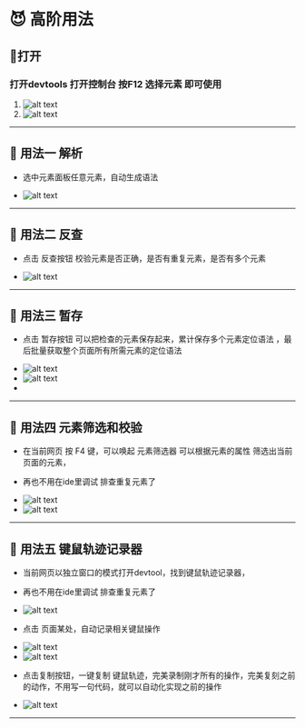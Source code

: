 



#  😈 高阶用法

## 🦆打开
### 打开devtools  打开控制台  按F12  选择元素  即可使用



1.  <img src="./markdown2/QQ_1732776367043.png" alt="alt text" > 

2.  <img src="./markdown2/QQ_1732776820952.png" alt="alt text" > 




---


##  🦆 用法一 解析  
- 选中元素面板任意元素，自动生成语法
    
     
- <img src="./markdown2/QQ_1732776931562.png" alt="alt text" > 

---
## 🦆 用法二 反查 
-   点击 反查按钮  校验元素是否正确，是否有重复元素，是否有多个元素 
    
  
- <img src="./markdown2/QQ_1732777183485.png" alt="alt text" > 

---
## 🦆 用法三 暂存
-   点击 暂存按钮  可以把检查的元素保存起来，累计保存多个元素定位语法 ，最后批量获取整个页面所有所需元素的定位语法
    
    
- <img src="./markdown2/QQ_1732777356240.png" alt="alt text" > 
- <img src="./markdown2/QQ_1732779933687.png" alt="alt text" > 
- 
---
## 🦆 用法四  元素筛选和校验
-   在当前网页 按  F4   键，可以唤起 元素筛选器  可以根据元素的属性  筛选出当前页面的元素，
-   再也不用在ide里调试 排查重复元素了
    
    
- <img src="./markdown2/4.png" alt="alt text" > 
- <img src="./markdown2/44.png" alt="alt text" > 


---
## 🦆 用法五  键鼠轨迹记录器
-   当前网页以独立窗口的模式打开devtool，找到键鼠轨迹记录器，
-   再也不用在ide里调试 排查重复元素了
    
    
- <img src="./markdown2/5.png" alt="alt text" > 
-  点击 页面某处，自动记录相关键鼠操作
- <img src="./markdown2/52.png" alt="alt text" > 
- <img src="./markdown2/53.png" alt="alt text" > 
-  点击复制按钮，一键复制 键鼠轨迹，完美录制刚才所有的操作，完美复刻之前的动作，不用写一句代码，就可以自动化实现之前的操作

- <img src="./markdown2/54.png" alt="alt text" > 
---






